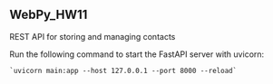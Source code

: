 ## WebPy_HW11
REST API for storing and managing contacts


Run the following command to start the FastAPI server with uvicorn:

    `uvicorn main:app --host 127.0.0.1 --port 8000 --reload`
